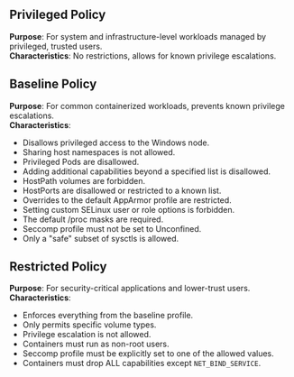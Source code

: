 ## Privileged Policy
**Purpose**: For system and infrastructure-level workloads managed by privileged, trusted users.  
**Characteristics**: No restrictions, allows for known privilege escalations.


## Baseline Policy
**Purpose**: For common containerized workloads, prevents known privilege escalations.  
**Characteristics**:
- Disallows privileged access to the Windows node.
- Sharing host namespaces is not allowed.
- Privileged Pods are disallowed.
- Adding additional capabilities beyond a specified list is disallowed.
- HostPath volumes are forbidden.
- HostPorts are disallowed or restricted to a known list.
- Overrides to the default AppArmor profile are restricted.
- Setting custom SELinux user or role options is forbidden.
- The default /proc masks are required.
- Seccomp profile must not be set to Unconfined.
- Only a "safe" subset of sysctls is allowed.


## Restricted Policy
**Purpose**: For security-critical applications and lower-trust users.
**Characteristics**:
- Enforces everything from the baseline profile.
- Only permits specific volume types.
- Privilege escalation is not allowed.
- Containers must run as non-root users.
- Seccomp profile must be explicitly set to one of the allowed values.
- Containers must drop ALL capabilities except `NET_BIND_SERVICE`.
